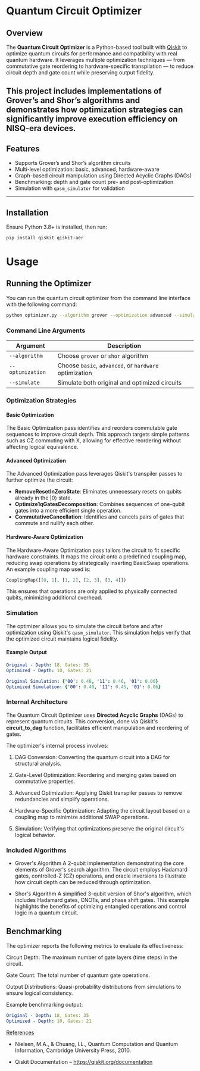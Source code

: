 #  Quantum Circuit Optimizer

##  Overview

The **Quantum Circuit Optimizer** is a Python-based tool built with [Qiskit](https://qiskit.org/) to optimize quantum circuits for performance and compatibility with real quantum hardware. It leverages multiple optimization techniques — from commutative gate reordering to hardware-specific transpilation — to reduce circuit depth and gate count while preserving output fidelity.

This project includes implementations of **Grover’s** and **Shor’s** algorithms and demonstrates how optimization strategies can significantly improve execution efficiency on NISQ-era devices.
---
##  Features

-  Supports Grover’s and Shor’s algorithm circuits  
-  Multi-level optimization: basic, advanced, hardware-aware  
-  Graph-based circuit manipulation using Directed Acyclic Graphs (DAGs)  
-  Benchmarking: depth and gate count pre- and post-optimization  
-  Simulation with `qasm_simulator` for validation  

---

##  Installation

Ensure Python 3.8+ is installed, then run:

```bash
pip install qiskit qiskit-aer
```
# Usage

## Running the Optimizer

You can run the quantum circuit optimizer from the command line interface with the following command:

```bash
python optimizer.py --algorithm grover --optimization advanced --simulate
```
### Command Line Arguments

| Argument         | Description                                                  |
|------------------|--------------------------------------------------------------|
| `--algorithm`    | Choose `grover` or `shor` algorithm                         |
| `--optimization` | Choose `basic`, `advanced`, or `hardware` optimization       |
| `--simulate`     | Simulate both original and optimized circuits                |


### Optimization Strategies

####  Basic Optimization
The Basic Optimization pass identifies and reorders commutable gate sequences to improve circuit depth. This approach targets simple patterns such as CZ commuting with X, allowing for effective reordering without affecting logical equivalence.

#### Advanced Optimization
The Advanced Optimization pass leverages Qiskit's transpiler passes to further optimize the circuit:

- **RemoveResetInZeroState**: Eliminates unnecessary resets on qubits already in the |0⟩ state.
- **Optimize1qGatesDecomposition**: Combines sequences of one-qubit gates into a more efficient single operation.
- **CommutativeCancellation**: Identifies and cancels pairs of gates that commute and nullify each other.

####  Hardware-Aware Optimization
The Hardware-Aware Optimization pass tailors the circuit to fit specific hardware constraints. It maps the circuit onto a predefined coupling map, reducing swap operations by strategically inserting BasicSwap operations. An example coupling map used is:

```python
CouplingMap([[0, 1], [1, 2], [2, 3], [3, 4]])
```
This ensures that operations are only applied to physically connected qubits, minimizing additional overhead.

### Simulation
The optimizer allows you to simulate the circuit before and after optimization using Qiskit's `qasm_simulator`. This simulation helps verify that the optimized circuit maintains logical fidelity.

#### Example Output
```yaml
Original - Depth: 18, Gates: 35
Optimized - Depth: 10, Gates: 21

Original Simulation: {'00': 0.48, '11': 0.46, '01': 0.06}
Optimized Simulation: {'00': 0.49, '11': 0.45, '01': 0.06}
```
### Internal Architecture

The Quantum Circuit Optimizer uses **Directed Acyclic Graphs** (DAGs) to represent quantum circuits. This conversion, done via Qiskit's **circuit_to_dag** function, facilitates efficient manipulation and reordering of gates.

The optimizer's internal process involves:

1. DAG Conversion: Converting the quantum circuit into a DAG for structural analysis.

2. Gate-Level Optimization: Reordering and merging gates based on commutative properties.

3. Advanced Optimization: Applying Qiskit transpiler passes to remove redundancies and simplify operations.

4. Hardware-Specific Optimization: Adapting the circuit layout based on a coupling map to minimize additional SWAP operations.

5. Simulation: Verifying that optimizations preserve the original circuit's logical behavior.

### Included Algorithms
* Grover's Algorithm A 2-qubit implementation demonstrating the core elements of Grover's search algorithm. The circuit employs Hadamard gates, controlled-Z (CZ) operations, and oracle inversions to illustrate how circuit depth can be reduced through optimization.

* Shor's Algorithm 
A simplified 3-qubit version of Shor's algorithm, which includes Hadamard gates, CNOTs, and phase shift gates. This example highlights the benefits of optimizing entangled operations and control logic in a quantum circuit.

Benchmarking
---
The optimizer reports the following metrics to evaluate its effectiveness:

Circuit Depth: The maximum number of gate layers (time steps) in the circuit.

Gate Count: The total number of quantum gate operations.

Output Distributions: Quasi-probability distributions from simulations to ensure logical consistency.

Example benchmarking output:
```yaml
Original - Depth: 18, Gates: 35
Optimized - Depth: 10, Gates: 21
```

<ins>References</ins>

* Nielsen, M.A., & Chuang, I.L., Quantum Computation and Quantum Information, Cambridge University Press, 2010.

* Qiskit Documentation – https://qiskit.org/documentation
